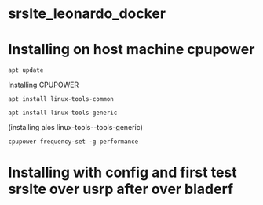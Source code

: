 # srslte_leonardo_docker
# Installing on host machine cpupower
```
apt update
```
Installing CPUPOWER
```
apt install linux-tools-common
```
```
apt install linux-tools-generic
```
(installing alos linux-tools-<number-proposed>-tools-generic)
```
cpupower frequency-set -g performance 
```


# Installing with config and first test srslte over usrp  after over bladerf


